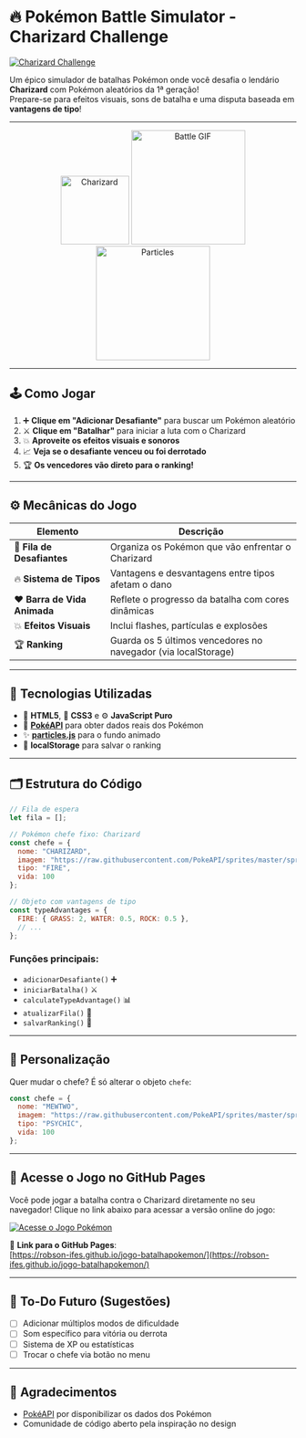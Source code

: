 # 🔥 **Pokémon Battle Simulator - Charizard Challenge**  
[![Charizard Challenge](https://img.shields.io/badge/Challenge-Charizard🔥-orange?style=for-the-badge)](https://pokeapi.co/)

Um épico simulador de batalhas Pokémon onde você desafia o lendário **Charizard** com Pokémon aleatórios da 1ª geração!  
Prepare-se para efeitos visuais, sons de batalha e uma disputa baseada em **vantagens de tipo**!

---

<div align="center">
  <img src="https://raw.githubusercontent.com/PokeAPI/sprites/master/sprites/pokemon/6.png" alt="Charizard" width="120"/>
  <img src="https://user-images.githubusercontent.com/96122701/233764797-4e0cf614-8a35-4ee6-974c-7a2d01f27d64.gif" alt="Battle GIF" width="200"/>
  <img src="https://user-images.githubusercontent.com/96122701/233765022-99c066e5-57b2-4ab7-8f90-cf1cf373e9b1.gif" alt="Particles" width="200"/>
</div>

---

## 🕹️ Como Jogar

1. ➕ **Clique em "Adicionar Desafiante"** para buscar um Pokémon aleatório
2. ⚔️ **Clique em "Batalhar"** para iniciar a luta com o Charizard
3. 💥 **Aproveite os efeitos visuais e sonoros**
4. 📈 **Veja se o desafiante venceu ou foi derrotado**
5. 🏆 **Os vencedores vão direto para o ranking!**

---

## ⚙️ Mecânicas do Jogo

| Elemento | Descrição |
|---------|-----------|
| 🔄 **Fila de Desafiantes** | Organiza os Pokémon que vão enfrentar o Charizard |
| 🔥 **Sistema de Tipos** | Vantagens e desvantagens entre tipos afetam o dano |
| ❤️ **Barra de Vida Animada** | Reflete o progresso da batalha com cores dinâmicas |
| 💥 **Efeitos Visuais** | Inclui flashes, partículas e explosões |
| 🏆 **Ranking** | Guarda os 5 últimos vencedores no navegador (via localStorage) |

---

## 🧰 Tecnologias Utilizadas

- 🧱 **HTML5**, 🎨 **CSS3** e ⚙️ **JavaScript Puro**
- 📡 [**PokéAPI**](https://pokeapi.co/) para obter dados reais dos Pokémon
- ✨ [**particles.js**](https://vincentgarreau.com/particles.js/) para o fundo animado
- 💾 **localStorage** para salvar o ranking

---

## 🗂️ Estrutura do Código

```js
// Fila de espera
let fila = [];

// Pokémon chefe fixo: Charizard
const chefe = {
  nome: "CHARIZARD",
  imagem: "https://raw.githubusercontent.com/PokeAPI/sprites/master/sprites/pokemon/6.png",
  tipo: "FIRE",
  vida: 100
};

// Objeto com vantagens de tipo
const typeAdvantages = {
  FIRE: { GRASS: 2, WATER: 0.5, ROCK: 0.5 },
  // ...
};
```

### Funções principais:

- `adicionarDesafiante()` ➕  
- `iniciarBatalha()` ⚔️  
- `calculateTypeAdvantage()` 📊  
- `atualizarFila()` 🔁  
- `salvarRanking()` 🏅

---

## 🎨 Personalização

Quer mudar o chefe? É só alterar o objeto `chefe`:

```javascript
const chefe = {
  nome: "MEWTWO",
  imagem: "https://raw.githubusercontent.com/PokeAPI/sprites/master/sprites/pokemon/150.png",
  tipo: "PSYCHIC",
  vida: 100
};
```

---

## 🚀 Acesse o Jogo no GitHub Pages

Você pode jogar a batalha contra o Charizard diretamente no seu navegador! Clique no link abaixo para acessar a versão online do jogo:

[![Acesse o Jogo Pokémon](https://img.shields.io/badge/Play%20Now-GitHub%20Pages-brightgreen?style=for-the-badge&logo=github)](https://robson-ifes.github.io/jogo-batalhapokemon/)

🔗 **Link para o GitHub Pages**:  
[https://robson-ifes.github.io/jogo-batalhapokemon/](https://robson-ifes.github.io/jogo-batalhapokemon/)


---

## 🚀 To-Do Futuro (Sugestões)

- [ ] Adicionar múltiplos modos de dificuldade
- [ ] Som específico para vitória ou derrota
- [ ] Sistema de XP ou estatísticas
- [ ] Trocar o chefe via botão no menu

---

## 📣 Agradecimentos

- [PokéAPI](https://pokeapi.co/) por disponibilizar os dados dos Pokémon
- Comunidade de código aberto pela inspiração no design
